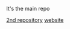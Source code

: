It's the main repo

[2nd repository](https://github.com/Engineering-college-btech/freecad-videos)
[website](https://tiny-hamster-b2a057.netlify.app)

